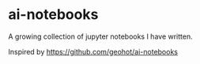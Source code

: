 # ai-notebooks
A growing collection of jupyter notebooks I have written.

Inspired by https://github.com/geohot/ai-notebooks
